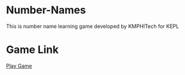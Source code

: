# Number-Names
 This is number name learning game developed by KMPHITech for KEPL
# Game Link
[Play Game](https://learning-and-design.github.io/Number-Names/web/)